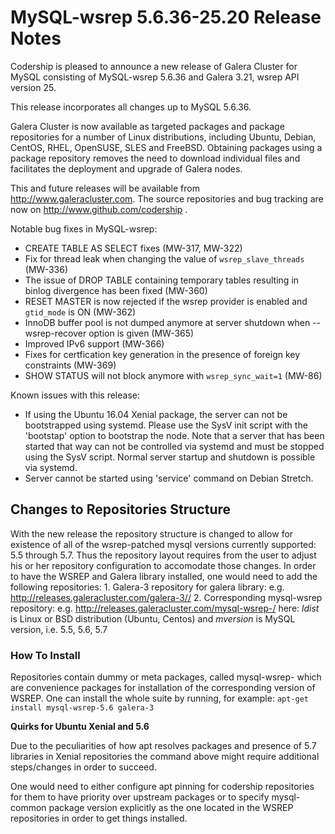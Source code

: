 # MySQL-wsrep 5.6.36-25.20 Release Notes

Codership is pleased to announce a new release of Galera Cluster for MySQL consisting of MySQL-wsrep 5.6.36 and Galera 3.21, wsrep API version 25.

This release incorporates all changes up to MySQL 5.6.36.

Galera Cluster is now available as targeted packages and package repositories for a number of Linux distributions, including Ubuntu, Debian, CentOS, RHEL, OpenSUSE, SLES and FreeBSD. Obtaining packages using a package repository removes the need to download individual files and facilitates the deployment and upgrade of Galera nodes.

This and future releases will be available from http://www.galeracluster.com. The source repositories and bug tracking are now on http://www.github.com/codership .

Notable bug fixes in MySQL-wsrep:

* CREATE TABLE AS SELECT fixes (MW-317, MW-322)
* Fix for thread leak when changing the value of `wsrep_slave_threads` (MW-336)
* The issue of DROP TABLE containing temporary tables resulting in binlog divergence has been fixed (MW-360)
* RESET MASTER is now rejected if the wsrep provider is enabled and `gtid_mode` is ON (MW-362)
* InnoDB buffer pool is not dumped anymore at server shutdown when --wsrep-recover option is given (MW-365)
* Improved IPv6 support (MW-366)
* Fixes for certfication key generation in the presence of foreign key constraints (MW-369)
* SHOW STATUS will not block anymore with `wsrep_sync_wait=1` (MW-86)

Known issues with this release:

* If using the Ubuntu 16.04 Xenial package, the server can not be bootstrapped using systemd. Please use the SysV init script with the 'bootstap' option to bootstrap the node. Note that a server that has been started that way can not be controlled via systemd and must be stopped using the SysV script. Normal server startup and shutdown is possible via systemd.
* Server cannot be started using 'service' command on Debian Stretch.

## Changes to Repositories Structure

With the new release the repository structure is changed to allow for existence of all of the wsrep-patched mysql versions currently supported: 5.5 through 5.7. Thus the repository layout requires from the user to adjust his or her repository configuration to accomodate those changes. In order to have the WSREP and Galera library installed, one would need to add the following repositories: 1. Galera-3 repository for galera library: e.g. http://releases.galeracluster.com/galera-3// 2. Corresponding mysql-wsrep repository: e.g. http://releases.galeracluster.com/mysql-wsrep-/ here: _ldist_ is Linux or BSD distribution (Ubuntu, Centos) and _mversion_ is MySQL version, i.e. 5.5, 5.6, 5.7

### How To Install

Repositories contain dummy or meta packages, called mysql-wsrep- which are convenience packages for installation of the corresponding version of WSREP. One can install the whole suite by running, for example: `apt-get install mysql-wsrep-5.6 galera-3`

**Quirks for Ubuntu Xenial and 5.6**

Due to the peculiarities of how apt resolves packages and presence of 5.7 libraries in Xenial repositories the command above might require additional steps/changes in order to succeed.

One would need to either configure apt pinning for codership repositories for them to have priority over upstream packages or to specify mysql-common package version explicitly as the one located in the WSREP repositories in order to get things installed.
